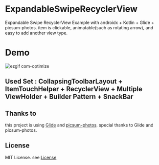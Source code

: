 # ExpandableSwipeRecyclerView
Expandable Swipe RecyclerView Example with androidx + Kotlin + Glide + picsum-photos.
item is clickable, animatable(such as rotating arrow), and easy to add another view type.

# Demo
![ezgif com-optimize](https://user-images.githubusercontent.com/25246960/57187930-60d28200-6f31-11e9-9523-6e3c792f7869.gif)

## Used Set : CollapsingToolbarLayout + ItemTouchHelper + RecyclerView + Multiple ViewHolder + Builder Pattern + SnackBar

## Thanks to
this project is using [Glide][1] and [picsum-photos][2].
special thanks to Glide and picsum-photos.


## License
MIT License.
see [License][3]


[1]: https://github.com/bumptech/glide/
[2]: https://github.com/DMarby/picsum-photos/
[3]: https://github.com/hyunstyle/ExpandableSwipeRecyclerView/blob/master/LICENSE
